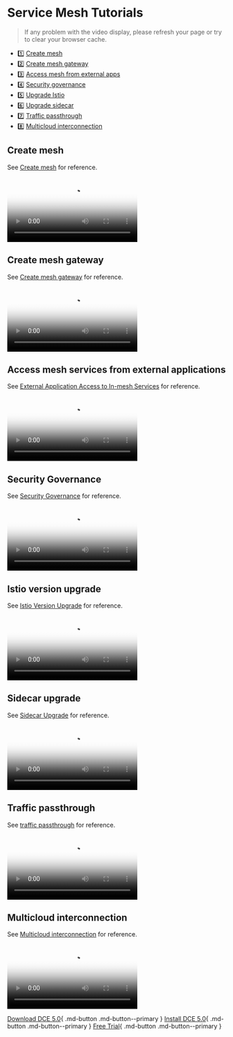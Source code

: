 # Service Mesh Tutorials

> If any problem with the video display, please refresh your page or try to clear your browser cache.

<div class="grid cards" markdown>

- :one: [Create mesh](#create-mesh)
- :two: [Create mesh gateway](#create-mesh-gateway)
- :three: [Access mesh from external apps](#access-mesh-services-from-external-applications)
- :four: [Security governance](#security-governance)
- :five: [Upgrade Istio](#istio-version-upgrade)
- :six: [Upgrade sidecar](#sidecar-upgrade)
- :seven: [Traffic passthrough](#traffic-passthrough)
- :eight: [Multicloud interconnection](#multicloud-interconnection)

</div>

## Create mesh

See [Create mesh](../mspider/user-guide/service-mesh/README.md) for reference.

<div class="responsive-video-container">
<video controls src="https://harbor-test2.cn-sh2.ufileos.com/docs/videos/create-mesh.mp4" preload="metadata" poster="../images/mspider-create-mesh.png"></video>
</div>

## Create mesh gateway

See [Create mesh gateway](../mspider/user-guide/gateway-instance/create.md) for reference.

<div class="responsive-video-container">
<video controls src="https://harbor-test2.cn-sh2.ufileos.com/docs/videos/create-mesh-gateway.mp4" preload="metadata" poster="../images/mspider-create-gateway.png"></video>
</div>

## Access mesh services from external applications

See [External Application Access to In-mesh Services](../mspider/user-guide/service-list/out-to-in.md) for reference.

<div class="responsive-video-container">
<video controls src="https://harbor-test2.cn-sh2.ufileos.com/docs/videos/visit-from-external.mp4" preload="metadata" poster="../images/mspider-external.png"></video>
</div>

## Security Governance

See [Security Governance](../mspider/user-guide/security/README.md) for reference.

<div class="responsive-video-container">
<video controls src="https://harbor-test2.cn-sh2.ufileos.com/docs/videos/mesh-security.mp4" preload="metadata" poster="../images/mspider-safety.png"></video>
</div>

## Istio version upgrade

See [Istio Version Upgrade](../mspider/install/istio-update.md) for reference.

<div class="responsive-video-container">
<video controls src="https://harbor-test2.cn-sh2.ufileos.com/docs/videos/istio-upgrade.mp4" preload="metadata" poster="../images/mspider-version.png"></video>
</div>

## Sidecar upgrade

See [Sidecar Upgrade](../mspider/install/sidecar-update.md) for reference.

<div class="responsive-video-container">
<video controls src="https://harbor-test2.cn-sh2.ufileos.com/docs/videos/sidecarup.mp4" preload="metadata" poster="../images/mspider-sidecar.png"></video>
</div>

## Traffic passthrough

See [traffic passthrough](../mspider/user-guide/sidecar-management/passthrough.md) for reference.

<div class="responsive-video-container">
<video controls src="https://harbor-test2.cn-sh2.ufileos.com/docs/videos/passthrough.mp4" preload="metadata" poster="../images/mspider-passthrough.png"></video>
</div>

## Multicloud interconnection

See [Multicloud interconnection](../mspider/user-guide/multicluster/cluster-interconnect.md) for reference.

<div class="responsive-video-container">
<video controls src="https://harbor-test2.cn-sh2.ufileos.com/docs/videos/multi-connect.mp4" preload="metadata" poster="../images/mspider-connect.png"></video>
</div>

[Download DCE 5.0](../download/index.md){ .md-button .md-button--primary }
[Install DCE 5.0](../install/index.md){ .md-button .md-button--primary }
[Free Trial](../dce/license0.md){ .md-button .md-button--primary }
